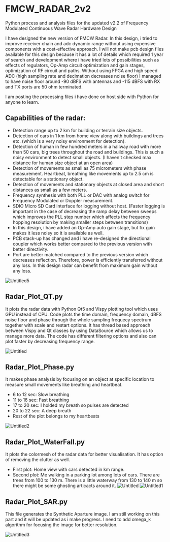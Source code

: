 # FMCW_RADAR_2v2
Python process and analysis files for the updated v2.2 of Frequency Modulated Continuous Wave Radar Hardware Design

I have designed the new version of FMCW Radar. In this design, i tried to improve receiver chain and adc dynamic range without using expensive components with a cost-effective approach. I will not make pcb design files available for this design because it has a lot of details which required 1 year of search and development where i have tried lots of possibilities such as effects of regulators, Op-Amp circuit optimization and gain stages, optimization of RF circuit and paths.
Without using FPGA and high speed ADC (high sampling rate and decimation decreases noise floor)
I managed to have noise floor around -90 dBFS with antennas and -115 dBFS with RX and TX ports are 50 ohm terminated.

I am posting the processing files i have done on host side with Python for anyone to learn.

## Capabilities of the radar:
 * Detection range up to 2 km for building or terrain size objects.
 * Detection of cars in 1 km from home view along with buildings and trees etc. (which is a very noisy environment for detection).
 * Detection of human in few hundred meters in a hallway road with more than 50 cars, big trees throughout the road and buildings. This is such a noisy environment to detect small objects. (I haven't checked max distance for human size object at an open area)
 * Detection of movements as small as 75 micrometers with phase measurement. Heartbeat, breathing like movements up to 2.5 cm is detectable for a stationary object.
 * Detection of movements and stationary objects at closed area and short distances as small as a few meters.
 * Frequency synthesis with both PLL or DAC with analog switch for Frequency Modulated or Doppler measurement.
 * SDIO Micro SD Card interface for logging without host. (Faster logging is important in the case of decreasing the ramp delay between sweeps which improves the PLL step number which affects the frequency hopping resolution by making smaller steps between transitions)
 * In this design, i have added an Op-Amp auto gain stage, but fix gain makes it less noisy so it is available as well.
 * PCB stack-up has changed and i have re-designed the directional coupler which works better compared to the previous version with better directivity.
 * Port are better matched compared to the previous version which decreases reflection. Therefore, power is efficiently transferred without any loss. In this design radar can benefit from maximum gain without any loss.

![Untitled5](https://github.com/ckflight/FMCW_RADAR_2/assets/61315249/5fa3c864-8e84-449e-b6a0-8482ac3ec935)
   
## Radar_Plot_QT.py
It plots the radar data with Python Qt5 and Vispy plotting tool which uses GPU instead of CPU. Code plots the time domain, frequency domain, dBFS noise floor and phase through the whole sampling frequecy spectrum together with scale and restart options. It has thread based approach between Vispy and Qt classes by using DataSource which allows us to manage more data. The code has different filtering options and also can plot faster by decreasing frequency range.

![Untitled](https://github.com/ckflight/FMCW_RADAR_2/assets/61315249/cec61433-47c9-48c4-b16d-7eb0aa7097c5)

## Radar_Plot_Phase.py 
It makes phase analysis by focusing on an object at specific location to measure small movements like breathing and heartbeat.
 * 6 to 12 sec: Slow breathing
 * 11 to 16 sec: Fast breathing
 * 17 to 20 sec: I holded my breath so pulses are detected
 * 20 to 22 sec: A deep breath
 * Rest of the plot belongs to my heartbeats

![Untitled2](https://github.com/ckflight/FMCW_RADAR_2v2/assets/61315249/c3ede918-5830-4b8d-8c96-310ad28ab3b0)

## Radar_Plot_WaterFall.py
It plots the colormesh of the radar data for better visualisation. It has option of removing the clutter as well.
 * First plot: Home view with cars detected in km range.
 * Second plot: Me walking in a parking lot among lots of cars. There are trees from 100 to 130 m. There is a little waterway from 130 to 140 m so there might be some ghosting articacts around it.
![Untitled](https://github.com/ckflight/FMCW_RADAR_2v2/assets/61315249/b51daa43-6c51-4719-9d20-c8e37f4b8ec3)
![Untitled1](https://github.com/ckflight/FMCW_RADAR_2v2/assets/61315249/33c41898-376a-49c4-84ee-9779a1b87801)

## Radar_Plot_SAR.py
This file generates the Synthetic Aparture image. I am still working on this part and it will be updated as i make progress.
I need to add omega_k algorithm for focusing the image for better resolution.

![Untitled3](https://github.com/ckflight/FMCW_RADAR_2v2/assets/61315249/0eee0846-5074-4150-987e-e8686c60e892)
